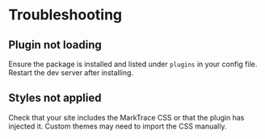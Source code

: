 # Troubleshooting

## Plugin not loading

Ensure the package is installed and listed under `plugins` in your config file. Restart the dev server after installing.

## Styles not applied

Check that your site includes the MarkTrace CSS or that the plugin has injected it. Custom themes may need to import the CSS manually.
